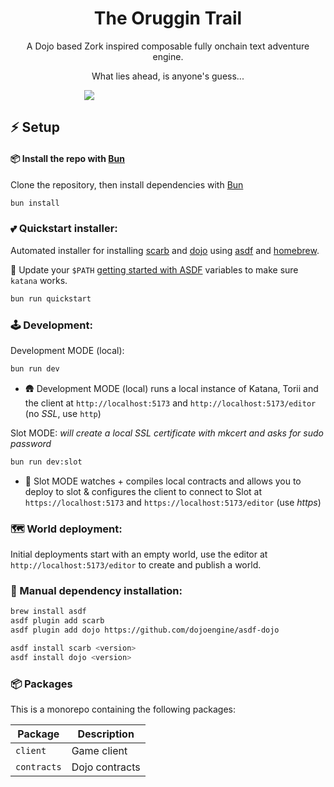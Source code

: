 <p align="center">
  <h1 align="center">The Oruggin Trail</h1>
</p>
<p align="center">
A Dojo based Zork inspired composable fully onchain text adventure engine.
</p>
<p align="center">
What lies ahead, is anyone's guess...
</p>

<p align="center" style="max-width: 50%;">
    <img src="https://github.com/ArchetypalTech/TheOrugginTrail/assets/983878/b90bcc55-2ba1-4564-94e1-d08184c1e49c"/></a>
</p>

## ⚡ Setup

#### 📦 Install the repo with [Bun](https://bun.sh)

Clone the repository, then install dependencies with [Bun](https://bun.sh)

```bash
bun install
```

### 💕 Quickstart installer:

Automated installer for installing [scarb](https://github.com/software-mansion/scarb) and [dojo](https://book.dojoengine.org/getting-started#install-using-asdf) using [asdf](https://asdf-vm.com/) and [homebrew](https://brew.sh/).

🚸 Update your `$PATH` [getting started with ASDF](https://asdf-vm.com/guide/getting-started.html) variables to make sure `katana` works.

```bash
bun run quickstart
```

### 🕹️ Development:

Development MODE (local):

```bash
bun run dev
```

- 🛖 Development MODE (local) runs a local instance of Katana, Torii and the client at `http://localhost:5173` and `http://localhost:5173/editor` (no _SSL_, use `http`)

Slot MODE:
_will create a local SSL certificate with mkcert and asks for sudo password_

```bash
bun run dev:slot
```

- 🎲 Slot MODE watches + compiles local contracts and allows you to deploy to slot & configures the client to connect to Slot at `https://localhost:5173` and `https://localhost:5173/editor` (use _https_)

### 🗺️ World deployment:

Initial deployments start with an empty world, use the editor at `http://localhost:5173/editor` to create and publish a world.

### 🔧 Manual dependency installation:

```bash
brew install asdf
asdf plugin add scarb
asdf plugin add dojo https://github.com/dojoengine/asdf-dojo

asdf install scarb <version>
asdf install dojo <version>
```

### 📦 Packages

This is a monorepo containing the following packages:

| **Package** | **Description** |
| ----------- | --------------- |
| `client`    | Game client     |
| `contracts` | Dojo contracts  |
